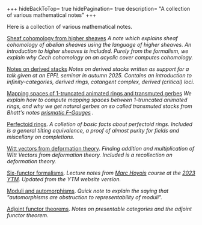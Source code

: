 +++
hideBackToTop= true
hidePagination= true
description= "A collection of various mathematical notes"
+++

Here is a collection of various mathematical notes.

[Sheaf cohomology from higher sheaves](/pdf/sheafcoh.pdf) _A note which explains sheaf cohomology of abelian sheaves using the language of higher sheaves. An introduction to higher sheaves is included. Purely from the formalism, we explain why Cech cohomology on an acyclic cover computes cohomology._

[Notes on derived stacks](/pdf/derivedstacks.pdf) _Notes on derived stacks written as support for a talk given at an EPFL seminar in autumn 2025. Contains an introduction to infinity-categories, derived rings, cotangent complex, derived (critical) loci._

[Mapping spaces of 1-truncated animated rings and transmuted gerbes](/pdf/1ani.pdf) _We explain how to compute mapping spaces between 1-truncated animated rings, and why we get natural gerbes on so called transmuted stacks from Bhatt's notes [prismatic F-Gauges](https://www.math.ias.edu/~bhatt/teaching/mat549f22/lectures.pdf) ._

[Perfectoid rings](/pdf/pfd.pdf). _A colletion of basic facts about perfectoid rings. Included is a general tilting equivalence, a proof of almost purity for fields and miscellany on completions._

[Witt vectors from deformation theory](/pdf/wittdef.pdf). _Finding addition and multiplication of Witt Vectors from deformation theory. Included is a recollection on deformation theory._

[Six-functor formalisms](/pdf/6ff.pdf). _Lecture notes from [Marc Hoyois](https://hoyois.app.uni-regensburg.de/) course at the [2023 YTM](https://archiveweb.epfl.ch/ytm2023.epfl.ch/). Updated from the YTM website version._

[Moduli and automorphisms](/pdf/moduli.pdf). _Quick note to explain the saying that "automorphisms are obstruction to representability of moduli"._

[Adjoint functor theorems](/pdf/prescat.pdf). _Notes on presentable categories and the adjoint functor theorem._
